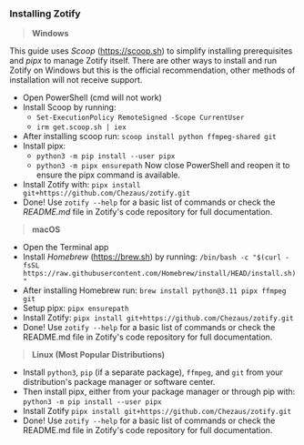 ### Installing Zotify

> **Windows**

This guide uses *Scoop* (https://scoop.sh) to simplify installing prerequisites and *pipx* to manage Zotify itself. 
There are other ways to install and run Zotify on Windows but this is the official recommendation, other methods of installation will not receive support.

- Open PowerShell (cmd will not work)
- Install Scoop by running:
  - `Set-ExecutionPolicy RemoteSigned -Scope CurrentUser`
  - `irm get.scoop.sh | iex`
- After installing scoop run: `scoop install python ffmpeg-shared git`
- Install pipx:
  - `python3 -m pip install --user pipx`
  - `python3 -m pipx ensurepath`
Now close PowerShell and reopen it to ensure the pipx command is available.
- Install Zotify with: `pipx install git+https://github.com/Chezaus/zotify.git`
- Done! Use `zotify --help` for a basic list of commands or check the *README.md* file in Zotify's code repository for full documentation.

> **macOS**
- Open the Terminal app
- Install *Homebrew* (https://brew.sh) by running: `/bin/bash -c "$(curl -fsSL https://raw.githubusercontent.com/Homebrew/install/HEAD/install.sh)"`
- After installing Homebrew run: `brew install python@3.11 pipx ffmpeg git`
- Setup pipx: `pipx ensurepath`
- Install Zotify: `pipx install git+https://github.com/Chezaus/zotify.git`
- Done! Use `zotify --help` for a basic list of commands or check the README.md file in Zotify's code repository for full documentation.

> **Linux (Most Popular Distributions)**
- Install `python3`, `pip` (if a separate package), `ffmpeg`, and `git` from your distribution's package manager or software center.
- Then install pipx, either from your package manager or through pip with: `python3 -m pip install --user pipx`
- Install Zotify `pipx install git+https://github.com/Chezaus/zotify.git`
- Done! Use `zotify --help` for a basic list of commands or check the README.md file in Zotify's code repository for full documentation.
